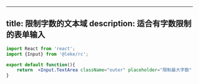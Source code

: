 <!--
 * @Description: 
 * @Author: linchaoting
 * @Date: 2020-11-13 16:16:51
 * @LastEditTime: 2021-03-04 11:20:29
-->
---
title: 限制字数的文本域
description: 适合有字数限制的表单输入
---
```jsx
import React from 'react';
import {Input} from '@leke/rc';

export default function(){
    return  <Input.TextArea className="outer" placeholder="限制最大字数" maxLength={100}/>;
}
```